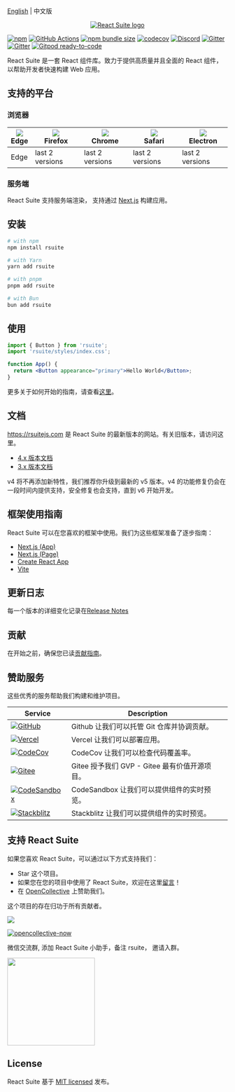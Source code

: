 [English][readm-en] | 中文版

<p align="center">
  <a href="https://rsuitejs.com" target="_blank" rel="noopener noreferrer">
   <img src="https://user-images.githubusercontent.com/1203827/65102389-7be3f100-d9fd-11e9-859e-ae9617ed2f91.png" alt="React Suite logo">
  </a>
</p>

[![npm][npm-svg]][npm-home]
[![GitHub Actions][nodejs-ci-svg]][nodejs-ci]
[![npm bundle size][npm-bundle-size-img]][npm-bundle-size]
[![codecov][codecov-img]][codecov]
[![Discord][discord-svg]][discord-invite]
[![Gitter][gitter-svg]][gitter]
[![Gitter][gitter-cn-svg]][gitter-cn]
[![Gitpod ready-to-code][gitpod-img]][gitpod]

React Suite 是一套 React 组件库。致力于提供高质量并且全面的 React 组件，以帮助开发者快速构建 Web 应用。

## 支持的平台

### 浏览器

| ![][edge]<br/>Edge | ![][firefox]<br/>Firefox | ![][chrome]<br/>Chrome | ![][safari]<br/>Safari | ![][electron]<br/>Electron |
| ------------------ | ------------------------ | ---------------------- | ---------------------- | -------------------------- |
| Edge               | last 2 versions          | last 2 versions        | last 2 versions        | last 2 versions            |

[edge]: https://raw.githubusercontent.com/alrra/browser-logos/master/src/edge/edge_48x48.png
[firefox]: https://raw.githubusercontent.com/alrra/browser-logos/master/src/firefox/firefox_48x48.png
[chrome]: https://raw.githubusercontent.com/alrra/browser-logos/master/src/chrome/chrome_48x48.png
[safari]: https://raw.githubusercontent.com/alrra/browser-logos/master/src/safari/safari_48x48.png
[electron]: https://raw.githubusercontent.com/alrra/browser-logos/master/src/electron/electron_48x48.png

### 服务端

React Suite 支持服务端渲染， 支持通过 [Next.js](https://github.com/zeit/next.js) 构建应用。

## 安装

```bash
# with npm
npm install rsuite

# with Yarn
yarn add rsuite

# with pnpm
pnpm add rsuite

# with Bun
bun add rsuite
```

## 使用

```jsx
import { Button } from 'rsuite';
import 'rsuite/styles/index.css';

function App() {
  return <Button appearance="primary">Hello World</Button>;
}
```

更多关于如何开始的指南，请查看[这里](https://rsuitejs.com/guide/usage/)。

## 文档

https://rsuitejs.com 是 React Suite 的最新版本的网站。有关旧版本，请访问这里。

- [4.x 版本文档](https://v4.rsuitejs.com/)
- [3.x 版本文档](https://v3.rsuitejs.com/)

v4 将不再添加新特性，我们推荐你升级到最新的 v5 版本。v4 的功能修复仍会在一段时间内提供支持，安全修复也会支持，直到 v6 开始开发。

## 框架使用指南

React Suite 可以在您喜欢的框架中使用。我们为这些框架准备了逐步指南：

- [Next.js (App)](https://rsuitejs.com/guide/use-next-app/)
- [Next.js (Page)](https://rsuitejs.com/guide/use-next-pages)
- [Create React App](https://rsuitejs.com/guide/use-with-create-react-app/)
- [Vite](https://rsuitejs.com/guide/use-vite/)

## 更新日志

每一个版本的详细变化记录在[Release Notes][release-notes]

## 贡献

在开始之前，确保您已读[贡献指南][contributing]。

## 赞助服务

这些优秀的服务帮助我们构建和维护项目。

| Service                                         | Description                                   |
| ----------------------------------------------- | --------------------------------------------- |
| [![GitHub][github-logo]][github]                | Github 让我们可以托管 Git 仓库并协调贡献。    |
| [![Vercel][vercel-logo]][vercel]                | Vercel 让我们可以部署应用。                   |
| [![CodeCov][codecov-logo]][codecov]             | CodeCov 让我们可以检查代码覆盖率。            |
| [![Gitee][gitee-logo]][gitee]                   | Gitee 授予我们 GVP - Gitee 最有价值开源项目。 |
| [![CodeSandbox][codesandbox-logo]][codesandbox] | CodeSandbox 让我们可以提供组件的实时预览。    |
| [![Stackblitz][stackblitz-logo]][stackblitz]    | Stackblitz 让我们可以提供组件的实时预览。     |

[github]: https://github.com/
[github-logo]: https://avatars.githubusercontent.com/u/9919?s=32&v=4
[vercel]: https://vercel.com/
[vercel-logo]: https://avatars.githubusercontent.com/u/14985020?s=32&v=4
[codecov]: https://about.codecov.io/
[codecov-logo]: https://avatars.githubusercontent.com/u/8226205?s=32&v=4
[gitee]: https://gitee.com/
[gitee-logo]: https://gitee.com/static/images/logo-en.svg
[codesandbox]: https://codesandbox.io/
[codesandbox-logo]: https://avatars.githubusercontent.com/u/32880324?s=32&v=4
[stackblitz]: https://stackblitz.com/
[stackblitz-logo]: https://avatars.githubusercontent.com/u/28635252?s=32&v=4

## 支持 React Suite

如果您喜欢 React Suite，可以通过以下方式支持我们：

- Star 这个项目。
- 如果您在您的项目中使用了 React Suite，欢迎在这里[留言][issues-11]！
- 在 [OpenCollective](https://opencollective.com/rsuite#) 上赞助我们。

这个项目的存在归功于所有贡献者。

<a href="https://github.com/rsuite/rsuite/graphs/contributors" target="_blank">
  <img src="https://contrib.rocks/image?repo=rsuite/rsuite&max=600" />
</a>

[![opencollective-now][opencollective-svg]][opencollective-home]

微信交流群, 添加 React Suite 小助手，备注 rsuite， 邀请入群。

<img src="https://user-images.githubusercontent.com/1203827/51657342-7ace0180-1fdf-11e9-9237-5d19c7a5c7da.jpeg" width="200" />

## License

React Suite 基于 [MIT licensed][license] 发布。

[readm-en]: https://github.com/rsuite/rsuite/blob/main/README.md
[npm-svg]: https://img.shields.io/npm/v/rsuite
[npm-home]: https://www.npmjs.com/package/rsuite
[npm-bundle-size-img]: https://badgen.net/bundlephobia/minzip/rsuite?icon=npm
[npm-bundle-size]: https://bundlephobia.com/package/rsuite
[nodejs-ci-svg]: https://github.com/rsuite/rsuite/workflows/Node.js%20CI/badge.svg
[nodejs-ci]: https://github.com/rsuite/rsuite/actions/workflows/nodejs-ci.yml?query=branch%3Amain+workflow%3A%22Node.js+CI%22
[discord-svg]: https://img.shields.io/badge/Discord-Join%20chat%20%E2%86%92-738bd7.svg
[discord-invite]: https://discord.gg/R8mnjwh
[release-notes]: https://github.com/rsuite/rsuite/releases
[contributing]: https://github.com/rsuite/rsuite/blob/main/CONTRIBUTING.md
[issues-11]: https://github.com/rsuite/rsuite/issues/11
[opencollective-svg]: https://opencollective.com/rsuite/tiers/backer.svg?avatarHeight=36
[opencollective-home]: https://opencollective.com/rsuite
[license]: https://github.com/rsuite/rsuite/blob/main/LICENSE
[gitter]: https://gitter.im/rsuite/rsuite?utm_source=badge&utm_medium=badge&utm_campaign=pr-badge
[gitter-svg]: https://img.shields.io/gitter/room/rsuite/rsuite?label=chat-english
[gitter-cn]: https://gitter.im/rsuite/rsuite-CN?utm_source=badge&utm_medium=badge&utm_campaign=pr-badge
[gitter-cn-svg]: https://img.shields.io/gitter/room/rsuite/rsuite?label=chat-chinese
[codecov]: https://codecov.io/gh/rsuite/rsuite
[codecov-img]: https://codecov.io/gh/rsuite/rsuite/branch/main/graph/badge.svg?token=HGeKd0BD3t
[gitpod]: https://gitpod.io/#https://github.com/rsuite/rsuite
[gitpod-img]: https://img.shields.io/badge/Gitpod-ready--to--code-blue?logo=gitpod

